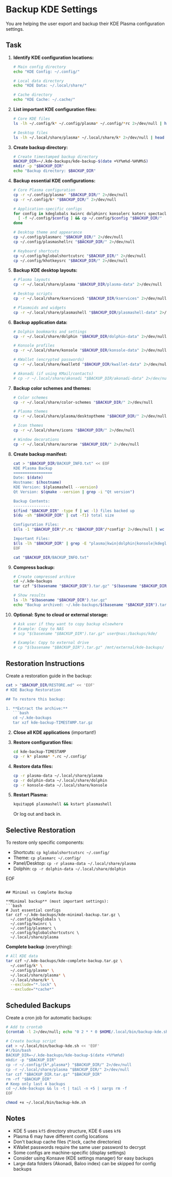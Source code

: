 # Backup KDE Settings

You are helping the user export and backup their KDE Plasma configuration settings.

## Task

1. **Identify KDE configuration locations:**
   ```bash
   # Main config directory
   echo "KDE Config: ~/.config/"

   # Local data directory
   echo "KDE Data: ~/.local/share/"

   # Cache directory
   echo "KDE Cache: ~/.cache/"
   ```

2. **List important KDE configuration files:**
   ```bash
   # Core KDE files
   ls -lh ~/.config/k* ~/.config/plasma* ~/.config/*rc 2>/dev/null | head -30

   # Desktop files
   ls -lh ~/.local/share/plasma* ~/.local/share/k* 2>/dev/null | head -20
   ```

3. **Create backup directory:**
   ```bash
   # Create timestamped backup directory
   BACKUP_DIR=~/.kde-backups/kde-backup-$(date +%Y%m%d-%H%M%S)
   mkdir -p "$BACKUP_DIR"
   echo "Backup directory: $BACKUP_DIR"
   ```

4. **Backup essential KDE configurations:**
   ```bash
   # Core Plasma configuration
   cp -r ~/.config/plasma* "$BACKUP_DIR/" 2>/dev/null
   cp -r ~/.config/k* "$BACKUP_DIR/" 2>/dev/null

   # Application-specific configs
   for config in kdeglobals kwinrc dolphinrc konsolerc katerc spectaclerc; do
     [ -f ~/.config/$config ] && cp ~/.config/$config "$BACKUP_DIR/"
   done

   # Desktop theme and appearance
   cp ~/.config/plasmarc "$BACKUP_DIR/" 2>/dev/null
   cp ~/.config/plasmashellrc "$BACKUP_DIR/" 2>/dev/null

   # Keyboard shortcuts
   cp ~/.config/kglobalshortcutsrc "$BACKUP_DIR/" 2>/dev/null
   cp ~/.config/khotkeysrc "$BACKUP_DIR/" 2>/dev/null
   ```

5. **Backup KDE desktop layouts:**
   ```bash
   # Plasma layouts
   cp -r ~/.local/share/plasma "$BACKUP_DIR/plasma-data" 2>/dev/null

   # Desktop scripts
   cp -r ~/.local/share/kservices5 "$BACKUP_DIR/kservices" 2>/dev/null

   # Plasmoids and widgets
   cp -r ~/.local/share/plasmashell "$BACKUP_DIR/plasmashell-data" 2>/dev/null
   ```

6. **Backup application data:**
   ```bash
   # Dolphin bookmarks and settings
   cp -r ~/.local/share/dolphin "$BACKUP_DIR/dolphin-data" 2>/dev/null

   # Konsole profiles
   cp -r ~/.local/share/konsole "$BACKUP_DIR/konsole-data" 2>/dev/null

   # KWallet (encrypted passwords)
   cp -r ~/.local/share/kwalletd "$BACKUP_DIR/kwallet-data" 2>/dev/null

   # Akonadi (if using KMail/contacts)
   # cp -r ~/.local/share/akonadi "$BACKUP_DIR/akonadi-data" 2>/dev/null
   ```

7. **Backup color schemes and themes:**
   ```bash
   # Color schemes
   cp -r ~/.local/share/color-schemes "$BACKUP_DIR/" 2>/dev/null

   # Plasma themes
   cp -r ~/.local/share/plasma/desktoptheme "$BACKUP_DIR/" 2>/dev/null

   # Icon themes
   cp -r ~/.local/share/icons "$BACKUP_DIR/" 2>/dev/null

   # Window decorations
   cp -r ~/.local/share/aurorae "$BACKUP_DIR/" 2>/dev/null
   ```

8. **Create backup manifest:**
   ```bash
   cat > "$BACKUP_DIR/BACKUP_INFO.txt" << EOF
   KDE Plasma Backup
   =================
   Date: $(date)
   Hostname: $(hostname)
   KDE Version: $(plasmashell --version)
   Qt Version: $(qmake --version | grep -i "Qt version")

   Backup Contents:
   ----------------
   $(find "$BACKUP_DIR" -type f | wc -l) files backed up
   $(du -sh "$BACKUP_DIR" | cut -f1) total size

   Configuration Files:
   $(ls -1 "$BACKUP_DIR"/*.rc "$BACKUP_DIR"/*config* 2>/dev/null | wc -l) config files

   Important Files:
   $(ls -lh "$BACKUP_DIR" | grep -E "plasma|kwin|dolphin|konsole|kdeglobals")
   EOF

   cat "$BACKUP_DIR/BACKUP_INFO.txt"
   ```

9. **Compress backup:**
   ```bash
   # Create compressed archive
   cd ~/.kde-backups
   tar czf "$(basename "$BACKUP_DIR").tar.gz" "$(basename "$BACKUP_DIR")"

   # Show results
   ls -lh "$(basename "$BACKUP_DIR").tar.gz"
   echo "Backup archived: ~/.kde-backups/$(basename "$BACKUP_DIR").tar.gz"
   ```

10. **Optional: Sync to cloud or external storage:**
    ```bash
    # Ask user if they want to copy backup elsewhere
    # Example: Copy to NAS
    # scp "$(basename "$BACKUP_DIR").tar.gz" user@nas:/backups/kde/

    # Example: Copy to external drive
    # cp "$(basename "$BACKUP_DIR").tar.gz" /mnt/external/kde-backups/
    ```

## Restoration Instructions

Create a restoration guide in the backup:
```bash
cat > "$BACKUP_DIR/RESTORE.md" << 'EOF'
# KDE Backup Restoration

## To restore this backup:

1. **Extract the archive:**
   ```bash
   cd ~/.kde-backups
   tar xzf kde-backup-TIMESTAMP.tar.gz
   ```

2. **Close all KDE applications** (important!)

3. **Restore configuration files:**
   ```bash
   cd kde-backup-TIMESTAMP
   cp -r k* plasma* *.rc ~/.config/
   ```

4. **Restore data files:**
   ```bash
   cp -r plasma-data ~/.local/share/plasma
   cp -r dolphin-data ~/.local/share/dolphin
   cp -r konsole-data ~/.local/share/konsole
   ```

5. **Restart Plasma:**
   ```bash
   kquitapp6 plasmashell && kstart plasmashell
   ```

   Or log out and back in.

## Selective Restoration

To restore only specific components:
- Shortcuts: `cp kglobalshortcutsrc ~/.config/`
- Theme: `cp plasmarc ~/.config/`
- Panel/Desktop: `cp -r plasma-data ~/.local/share/plasma`
- Dolphin: `cp -r dolphin-data ~/.local/share/dolphin`

EOF
```

## Minimal vs Complete Backup

**Minimal backup** (most important settings):
```bash
# Just essential configs
tar czf ~/.kde-backups/kde-minimal-backup.tar.gz \
  ~/.config/kdeglobals \
  ~/.config/kwinrc \
  ~/.config/plasmarc \
  ~/.config/kglobalshortcutsrc \
  ~/.local/share/plasma
```

**Complete backup** (everything):
```bash
# All KDE data
tar czf ~/.kde-backups/kde-complete-backup.tar.gz \
  ~/.config/k* \
  ~/.config/plasma* \
  ~/.local/share/plasma* \
  ~/.local/share/k* \
  --exclude="*.lock" \
  --exclude="*cache*"
```

## Scheduled Backups

Create a cron job for automatic backups:
```bash
# Add to crontab
(crontab -l 2>/dev/null; echo "0 2 * * 0 $HOME/.local/bin/backup-kde.sh") | crontab -

# Create backup script
cat > ~/.local/bin/backup-kde.sh << 'EOF'
#!/bin/bash
BACKUP_DIR=~/.kde-backups/kde-backup-$(date +%Y%m%d)
mkdir -p "$BACKUP_DIR"
cp -r ~/.config/{k*,plasma*} "$BACKUP_DIR/" 2>/dev/null
cp -r ~/.local/share/plasma "$BACKUP_DIR/" 2>/dev/null
tar czf "$BACKUP_DIR.tar.gz" "$BACKUP_DIR"
rm -rf "$BACKUP_DIR"
# Keep only last 4 backups
cd ~/.kde-backups && ls -t | tail -n +5 | xargs rm -f
EOF

chmod +x ~/.local/bin/backup-kde.sh
```

## Notes

- KDE 5 uses `kf5` directory structure, KDE 6 uses `kf6`
- Plasma 6 may have different config locations
- Don't backup cache files (*.lock, cache directories)
- KWallet passwords require the same user password to decrypt
- Some configs are machine-specific (display settings)
- Consider using Konsave (KDE settings manager) for easy backups
- Large data folders (Akonadi, Baloo index) can be skipped for config backups
